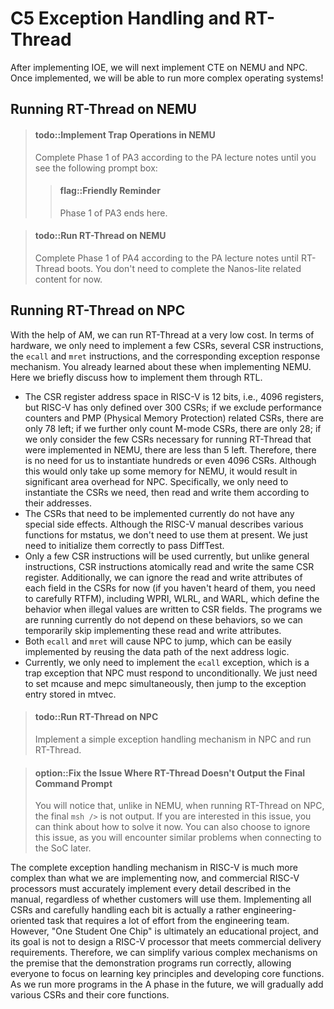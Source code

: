 <!-- # C5 异常处理和RT-Thread

实现IOE后, 我们接下来在NEMU和NPC上实现CTE, 实现之后, 我们就可以运行不简单的操作系统了! -->

<!-- ## 在NEMU中运行RT-Thread -->

<!-- > #### todo::在NEMU中实现自陷操作
> 根据PA讲义完成PA3阶段1, 直到你看到如下提示框:
> > #### flag::温馨提示
> > PA3阶段1到此结束. -->

 
<!-- > #### todo::在NEMU中运行RT-Thread
> 根据PA讲义完成PA4阶段1, 直到启动RT-Thread. 后续Nanos-lite相关的内容暂时无需完成. -->


<!-- ## 在NPC中运行RT-Thread -->

<!-- 借助AM, 我们可以以很低的代价运行RT-Thread.
在硬件上, 我们只需要实现少数几个CSR, 几条CSR指令, `ecall`和`mret`指令, 以及相应的异常响应机制即可.
这些你在实现NEMU的时候都已经有所了解了, 这里我们简单讨论如何通过RTL实现它们.
* RISC-V中CSR寄存器的地址空间有12位, 即4096个, 但RISC-V已经定义的CSR只有300多个;
  如果除去性能计数器和PMP(物理内存保护)相关的CSR, 则只有78个;
  如果进一步只统计M模式的CSR, 则只有28个;
  如果只考虑在NEMU中实现的那几个运行RT-Thread所必须的CSR, 就只剩下不到5个了.
  因此, 我们完全没有必要把几百个甚至是4096个CSR全部实例化出来,
  虽然这对NEMU来说只是占用一些内存, 但对NPC来说则是巨大的面积开销.
  具体地, 我们只需要实例化需要用到的CSR, 然后根据CSR地址对它们进行读写即可.
* 目前需要实现的CSR并没有什么特殊的副作用, 虽然RISC-V手册中对mstatus的介绍功能繁多,
  但目前我们都不需要使用, 只需要正确初始化通过DiffTest即可.
* 目前只会用到少数几条CSR指令, 但和一般的指令不同, CSR指令会原子地读写同一个CSR寄存器.
  此外, 目前我们可以忽略CSR中每一个字段的读写属性
  (如果你还没有听说过, 你需要仔细RTFM了), 包括WPRI, WLRL和WARL,
  这些读写属性定义了往CSR字段写入非法值时的行为.
  目前我们运行的程序不依赖于这些行为, 因此可以暂不实行这些读写属性.
* `ecall`和`mret`都会导致NPC发生跳转, 通过复用下地址逻辑的数据通路可以很容易实现.
* 目前我们只需要实现`ecall`这一种异常, 它是一种需要NPC无条件响应的自陷异常,
  只需要同时设置mcause和mepc, 然后跳转到mtvec中存放的异常入口即可. -->

<!-- #### todo::在NPC中运行RT-Thread
> 在NPC中实现简单的异常处理机制, 并运行RT-Thread. -->

<!-- #### option::修复RT-Thread运行时不输出最后的命令提示符的问题
> 细心的你会观察到, 和NEMU不同, 在NPC上运行RT-Thread时, 最后的`msh />`并没有输出.
> 如果你对这个问题感兴趣, 你可以现在思考如何解决这个问题.
> 你也可以选择无视这个问题, 在后续接入SoC时, 你会再次遇到类似的问题. -->

<!-- RISC-V完整的异常处理机制远比我们现在实现的复杂,
而商业化的RISC-V处理器必须准确无误地实现手册中描述的每一个细节, 不管客户是否会用到.
实现所有CSR并细扣其中的每一个比特, 其实是一项偏工程属性的工作, 需要工程团队投入很多精力.
但"一生一芯"毕竟是一个教学项目, 目标并不是为了设计出满足商业交付需求的RISC-V处理器,
因此我们可以在正确运行展示程序的前提下对各种复杂的机制进行简化,
来让大家把精力集中在关键原理的学习和核心功能开发中.
随着将来在A阶段运行更多的程序, 我们也会逐渐添加各种CSR及其核心功能. -->


# C5 Exception Handling and RT-Thread

After implementing IOE, we will next implement CTE on NEMU and NPC. Once implemented, we will be able to run more complex operating systems!

## Running RT-Thread on NEMU

> #### todo::Implement Trap Operations in NEMU
> Complete Phase 1 of PA3 according to the PA lecture notes until you see the following prompt box:
> > #### flag::Friendly Reminder
> > Phase 1 of PA3 ends here.

<!-- -->
> #### todo::Run RT-Thread on NEMU
> Complete Phase 1 of PA4 according to the PA lecture notes until RT-Thread boots. You don't need to complete the Nanos-lite related content for now.

## Running RT-Thread on NPC

With the help of AM, we can run RT-Thread at a very low cost.
In terms of hardware, we only need to implement a few CSRs, several CSR instructions, the `ecall` and `mret` instructions, and the corresponding exception response mechanism.
You already learned about these when implementing NEMU. Here we briefly discuss how to implement them through RTL.
* The CSR register address space in RISC-V is 12 bits, i.e., 4096 registers, but RISC-V has only defined over 300 CSRs;
  if we exclude performance counters and PMP (Physical Memory Protection) related CSRs, there are only 78 left;
  if we further only count M-mode CSRs, there are only 28;
  if we only consider the few CSRs necessary for running RT-Thread that were implemented in NEMU, there are less than 5 left.
  Therefore, there is no need for us to instantiate hundreds or even 4096 CSRs.
  Although this would only take up some memory for NEMU, it would result in significant area overhead for NPC.
  Specifically, we only need to instantiate the CSRs we need, then read and write them according to their addresses.
* The CSRs that need to be implemented currently do not have any special side effects. Although the RISC-V manual describes various functions for mstatus,
  we don't need to use them at present. We just need to initialize them correctly to pass DiffTest.
* Only a few CSR instructions will be used currently, but unlike general instructions, CSR instructions atomically read and write the same CSR register.
  Additionally, we can ignore the read and write attributes of each field in the CSRs for now
  (if you haven't heard of them, you need to carefully RTFM), including WPRI, WLRL, and WARL,
  which define the behavior when illegal values are written to CSR fields.
  The programs we are running currently do not depend on these behaviors, so we can temporarily skip implementing these read and write attributes.
* Both `ecall` and `mret` will cause NPC to jump, which can be easily implemented by reusing the data path of the next address logic.
* Currently, we only need to implement the `ecall` exception, which is a trap exception that NPC must respond to unconditionally.
  We just need to set mcause and mepc simultaneously, then jump to the exception entry stored in mtvec.

> #### todo::Run RT-Thread on NPC
> Implement a simple exception handling mechanism in NPC and run RT-Thread.

<!-- -->
> #### option::Fix the Issue Where RT-Thread Doesn't Output the Final Command Prompt
> You will notice that, unlike in NEMU, when running RT-Thread on NPC, the final `msh />` is not output.
> If you are interested in this issue, you can think about how to solve it now.
> You can also choose to ignore this issue, as you will encounter similar problems when connecting to the SoC later.

The complete exception handling mechanism in RISC-V is much more complex than what we are implementing now,
and commercial RISC-V processors must accurately implement every detail described in the manual, regardless of whether customers will use them.
Implementing all CSRs and carefully handling each bit is actually a rather engineering-oriented task that requires a lot of effort from the engineering team.
However, "One Student One Chip" is ultimately an educational project, and its goal is not to design a RISC-V processor that meets commercial delivery requirements.
Therefore, we can simplify various complex mechanisms on the premise that the demonstration programs run correctly,
allowing everyone to focus on learning key principles and developing core functions.
As we run more programs in the A phase in the future, we will gradually add various CSRs and their core functions.

